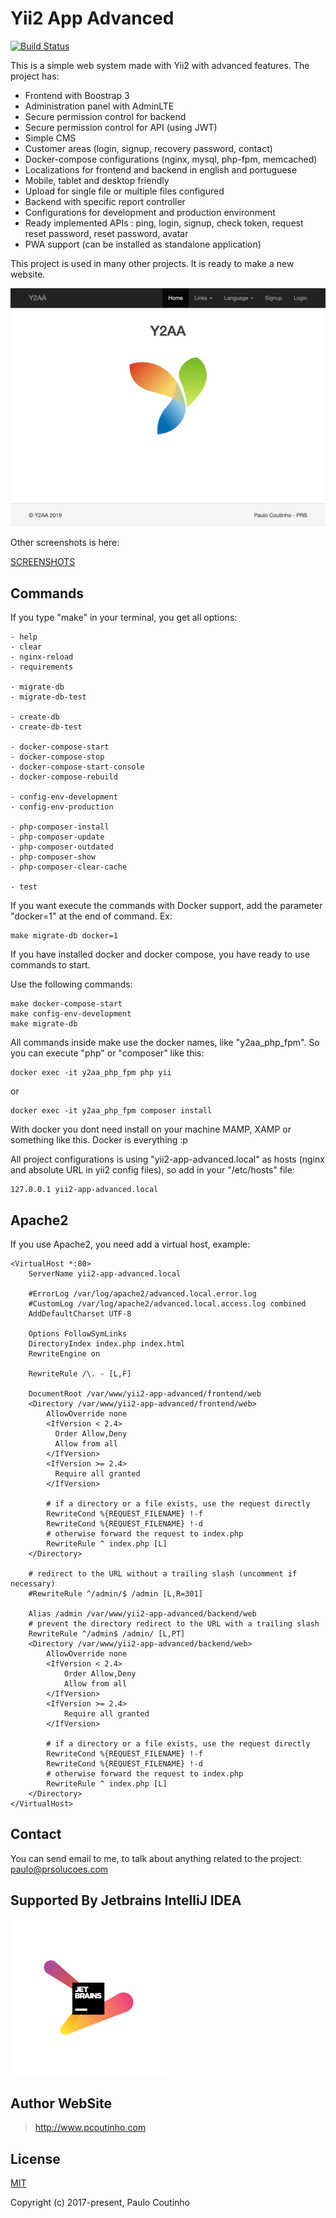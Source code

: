 # Yii2 App Advanced

[![Build Status](https://travis-ci.com/prsolucoes/yii2-app-advanced.svg?branch=master)](https://travis-ci.com/prsolucoes/yii2-app-advanced)  

This is a simple web system made with Yii2 with advanced features. The project has:
 
- Frontend with Boostrap 3
- Administration panel with AdminLTE
- Secure permission control for backend
- Secure permission control for API (using JWT)
- Simple CMS
- Customer areas (login, signup, recovery password, contact)
- Docker-compose configurations (nginx, mysql, php-fpm, memcached)
- Localizations for frontend and backend in english and portuguese
- Mobile, tablet and desktop friendly
- Upload for single file or multiple files configured
- Backend with specific report controller
- Configurations for development and production environment
- Ready implemented APIs : ping, login, signup, check token, request reset password, reset password, avatar  
- PWA support (can be installed as standalone application)  

This project is used in many other projects. It is ready to make a new website.

![](extras/screenshots/ss1.png)

Other screenshots is here:  

[SCREENSHOTS](SCREENSHOTS.md)

## Commands

If you type "make" in your terminal, you get all options:

```
- help
- clear
- nginx-reload
- requirements

- migrate-db
- migrate-db-test

- create-db
- create-db-test

- docker-compose-start
- docker-compose-stop
- docker-compose-start-console
- docker-compose-rebuild

- config-env-development
- config-env-production

- php-composer-install
- php-composer-update
- php-composer-outdated
- php-composer-show
- php-composer-clear-cache

- test
```

If you want execute the commands with Docker support, add the parameter "docker=1" at the end of command. Ex:  
```
make migrate-db docker=1
```

If you have installed docker and docker compose, you have ready to use commands to start.

Use the following commands:

```
make docker-compose-start
make config-env-development
make migrate-db
```

All commands inside make use the docker names, like "y2aa_php_fpm". So you can execute "php" or "composer" like this:

```
docker exec -it y2aa_php_fpm php yii
``` 

or 

```
docker exec -it y2aa_php_fpm composer install
``` 

With docker you dont need install on your machine MAMP, XAMP or something like this. Docker is everything :p

All project configurations is using "yii2-app-advanced.local" as hosts (nginx and absolute URL in yii2 config files), so add in your "/etc/hosts" file:

```
127.0.0.1 yii2-app-advanced.local
```

## Apache2

If you use Apache2, you need add a virtual host, example:

```
<VirtualHost *:80>
    ServerName yii2-app-advanced.local

    #ErrorLog /var/log/apache2/advanced.local.error.log
    #CustomLog /var/log/apache2/advanced.local.access.log combined
    AddDefaultCharset UTF-8

    Options FollowSymLinks
    DirectoryIndex index.php index.html
    RewriteEngine on

    RewriteRule /\. - [L,F]

    DocumentRoot /var/www/yii2-app-advanced/frontend/web
    <Directory /var/www/yii2-app-advanced/frontend/web>
        AllowOverride none
        <IfVersion < 2.4>
          Order Allow,Deny
          Allow from all
        </IfVersion>
        <IfVersion >= 2.4>
          Require all granted
        </IfVersion>

        # if a directory or a file exists, use the request directly
        RewriteCond %{REQUEST_FILENAME} !-f
        RewriteCond %{REQUEST_FILENAME} !-d
        # otherwise forward the request to index.php
        RewriteRule ^ index.php [L]
    </Directory>

    # redirect to the URL without a trailing slash (uncomment if necessary)
    #RewriteRule ^/admin/$ /admin [L,R=301]

    Alias /admin /var/www/yii2-app-advanced/backend/web
    # prevent the directory redirect to the URL with a trailing slash
    RewriteRule ^/admin$ /admin/ [L,PT]
    <Directory /var/www/yii2-app-advanced/backend/web>
        AllowOverride none
        <IfVersion < 2.4>
            Order Allow,Deny
            Allow from all
        </IfVersion>
        <IfVersion >= 2.4>
            Require all granted
        </IfVersion>

        # if a directory or a file exists, use the request directly
        RewriteCond %{REQUEST_FILENAME} !-f
        RewriteCond %{REQUEST_FILENAME} !-d
        # otherwise forward the request to index.php
        RewriteRule ^ index.php [L]
    </Directory>
</VirtualHost>
```

## Contact

You can send email to me, to talk about anything related to the project:  
[paulo@prsolucoes.com](paulo@prsolucoes.com)

## Supported By Jetbrains IntelliJ IDEA

![Supported By Jetbrains IntelliJ IDEA](extras/images/jetbrains-logo.png "Supported By Jetbrains IntelliJ IDEA")

## Author WebSite

> http://www.pcoutinho.com

## License

[MIT](http://opensource.org/licenses/MIT)

Copyright (c) 2017-present, Paulo Coutinho